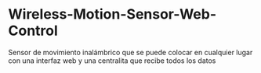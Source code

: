 # Wireless-Motion-Sensor-Web-Control
Sensor de movimiento inalámbrico que se puede colocar en cualquier lugar con una interfaz web y una centralita que recibe todos los datos
